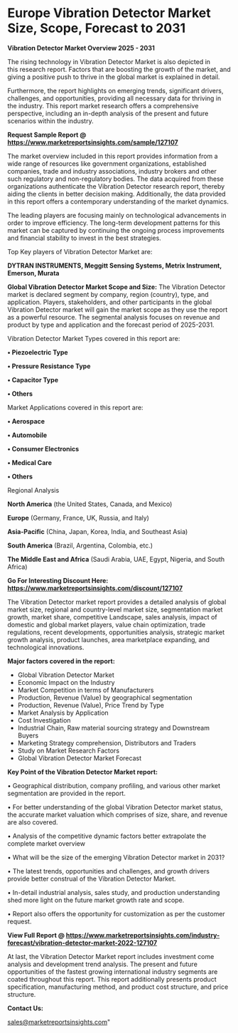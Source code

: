  # Europe Vibration Detector Market Size, Scope, Forecast to 2031

<Strong> Vibration Detector Market Overview 2025 - 2031</strong>

The rising technology in Vibration Detector Market is also depicted in this research report. Factors that are boosting the growth of the market, and giving a positive push to thrive in the global market is explained in detail.

Furthermore, the report highlights on emerging trends, significant drivers, challenges, and opportunities, providing all necessary data for thriving in the industry. This report market research offers a comprehensive perspective, including an in-depth analysis of the present and future scenarios within the industry.

<strong>Request Sample Report @ <a href=https://www.marketreportsinsights.com/sample/127107>https://www.marketreportsinsights.com/sample/127107</a></strong>

The market overview included in this report provides information from a wide range of resources like government organizations, established companies, trade and industry associations, industry brokers and other such regulatory and non-regulatory bodies. The data acquired from these organizations authenticate the Vibration Detector research report, thereby aiding the clients in better decision making. Additionally, the data provided in this report offers a contemporary understanding of the market dynamics.

The leading players are focusing mainly on technological advancements in order to improve efficiency. The long-term development patterns for this market can be captured by continuing the ongoing process improvements and financial stability to invest in the best strategies.

Top Key players of Vibration Detector Market are:

<strong>DYTRAN INSTRUMENTS, Meggitt Sensing Systems, Metrix Instrument, Emerson, Murata</strong>

<strong><b>Global Vibration Detector Market Scope and Size:</b></strong>
The Vibration Detector market is declared segment by company, region (country), type, and application. Players, stakeholders, and other participants in the global Vibration Detector market will gain the market scope as they use the report as a powerful resource. The segmental analysis focuses on revenue and product by type and application and the forecast period of 2025-2031.

Vibration Detector Market Types covered in this report are:

<strong>• Piezoelectric Type

• Pressure Resistance Type

• Capacitor Type

• Others</strong>

Market Applications covered in this report are:

<strong>• Aerospace

• Automobile

• Consumer Electronics

• Medical Care

• Others</strong> 

Regional Analysis

<strong>North America</strong> (the United States, Canada, and Mexico)

<strong>Europe</strong> (Germany, France, UK, Russia, and Italy)

<strong>Asia-Pacific</strong> (China, Japan, Korea, India, and Southeast Asia)

<strong>South America</strong> (Brazil, Argentina, Colombia, etc.)

<strong>The Middle East and Africa</strong> (Saudi Arabia, UAE, Egypt, Nigeria, and South Africa)

<strong>Go For Interesting Discount Here: <a href=https://www.marketreportsinsights.com/discount/127107>https://www.marketreportsinsights.com/discount/127107</a></strong>

The Vibration Detector market report provides a detailed analysis of global market size, regional and country-level market size, segmentation market growth, market share, competitive Landscape, sales analysis, impact of domestic and global market players, value chain optimization, trade regulations, recent developments, opportunities analysis, strategic market growth analysis, product launches, area marketplace expanding, and technological innovations.

<strong><b>Major factors covered in the report:</b></strong>
<ul>
  <li>Global Vibration Detector Market </li>
  <li>Economic Impact on the Industry</li>
  <li>Market Competition in terms of Manufacturers</li>
  <li>Production, Revenue (Value) by geographical segmentation</li>
  <li>Production, Revenue (Value), Price Trend by Type</li>
  <li>Market Analysis by Application</li>
  <li>Cost Investigation</li>
  <li>Industrial Chain, Raw material sourcing strategy and Downstream Buyers</li>
  <li>Marketing Strategy comprehension, Distributors and Traders</li>
  <li>Study on Market Research Factors</li>
  <li>Global Vibration Detector Market Forecast</li>
</ul>

<strong><b>Key Point of the Vibration Detector Market report:</b></strong>

• Geographical distribution, company profiling, and various other market segmentation are provided in the report.

• For better understanding of the global Vibration Detector market status, the accurate market valuation which comprises of size, share, and revenue are also covered.

• Analysis of the competitive dynamic factors better extrapolate the complete market overview

• What will be the size of the emerging Vibration Detector market in 2031?

• The latest trends, opportunities and challenges, and growth drivers provide better construal of the Vibration Detector Market.

• In-detail industrial analysis, sales study, and production understanding shed more light on the future market growth rate and scope.

• Report also offers the opportunity for customization as per the customer request.

<strong><b>View Full Report @ <a href=https://www.marketreportsinsights.com/industry-forecast/vibration-detector-market-2022-127107>https://www.marketreportsinsights.com/industry-forecast/vibration-detector-market-2022-127107</a></b></strong>


At last, the Vibration Detector Market report includes investment come analysis and development trend analysis. The present and future opportunities of the fastest growing international industry segments are coated throughout this report. This report additionally presents product specification, manufacturing method, and product cost structure, and price structure.

<strong>Contact Us:</strong>

sales@marketreportsinsights.com"

